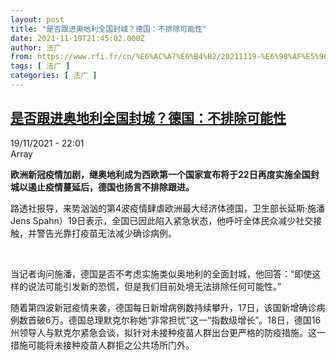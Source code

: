 ```yaml
---
layout: post
title: "是否跟进奥地利全国封城？德国：不排除可能性"
date: 2021-11-19T21:45:02.000Z
author: 法广
from: https://www.rfi.fr/cn/%E6%AC%A7%E6%B4%B2/20211119-%E6%98%AF%E5%90%A6%E8%B7%9F%E8%BF%9B%E5%A5%A5%E5%9C%B0%E5%88%A9%E5%85%A8%E5%9B%BD%E5%B0%81%E5%9F%8E-%E5%BE%B7%E5%9B%BD-%E4%B8%8D%E6%8E%92%E9%99%A4%E5%8F%AF%E8%83%BD%E6%80%A7
tags: [ 法广 ]
categories: [ 法广 ]
---
```

<!--1637358302000-->
[是否跟进奥地利全国封城？德国：不排除可能性](https://www.rfi.fr/cn/%E6%AC%A7%E6%B4%B2/20211119-%E6%98%AF%E5%90%A6%E8%B7%9F%E8%BF%9B%E5%A5%A5%E5%9C%B0%E5%88%A9%E5%85%A8%E5%9B%BD%E5%B0%81%E5%9F%8E-%E5%BE%B7%E5%9B%BD-%E4%B8%8D%E6%8E%92%E9%99%A4%E5%8F%AF%E8%83%BD%E6%80%A7)
------

<div>
<div>19/11/2021 - 22:01</div>Array<p><strong>                    欧洲新冠疫情加剧，继奥地利成为西欧第一个国家宣布将于22日再度实施全国封城以遏止疫情蔓延后，德国也扬言不排除跟进。                </strong></p><div >                    <p>路透社报导，来势汹汹的第4波疫情肆虐欧洲最大经济体德国，卫生部长延斯·施潘Jens Spahn）19日表示，全国已因此陷入紧急状态，他呼吁全体民众减少社交接触，并警告光靠打疫苗无法减少确诊病例。</p><p> </p><p>当记者询问施潘，德国是否不考虑实施类似奥地利的全面封城，他回答：“即使这样的说法可能引发新的恐慌，但是我们目前处境无法排除任何可能性。”</p><p>随着第四波新冠疫情来袭，德国每日新增病例数持续攀升，17日，该国新增确诊病例数首破6万。德国总理默克尔称她“非常担忧”这一“指数级增长”。18日，德国16州领导人与默克尔紧急会谈，拟针对未接种疫苗人群出台更严格的防疫措施。这一措施可能将未接种疫苗人群拒之公共场所门外。</p>                                            <div data-selfpromo-newsletter>    </div>    <div data-selfpromo-app>    </div>                </div>
</div>
